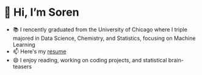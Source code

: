 <!--
**sorendunn/sorendunn** is a ✨ _special_ ✨ repository because its `README.md` (this file) appears on your GitHub profile.
--->
# 👋 Hi, I’m Soren
- 📚 I rencently graduated from the University of Chicago where I triple majored in Data Science, Chemistry, and Statistics, focusing on Machine Learning
- 📫 Here's my [resume](https://drive.google.com/file/d/1jRAMQPpDlFf-E8V26dJAYCoxoLgBdwPK/view?usp=sharing)
- 😄 I enjoy reading, working on coding projects, and statistical brain-teasers
